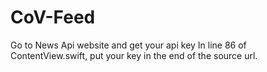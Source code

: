 # CoV-Feed

Go to News Api website and get your api key 
In line 86 of ContentView.swift, put your key in the end of the source url.

